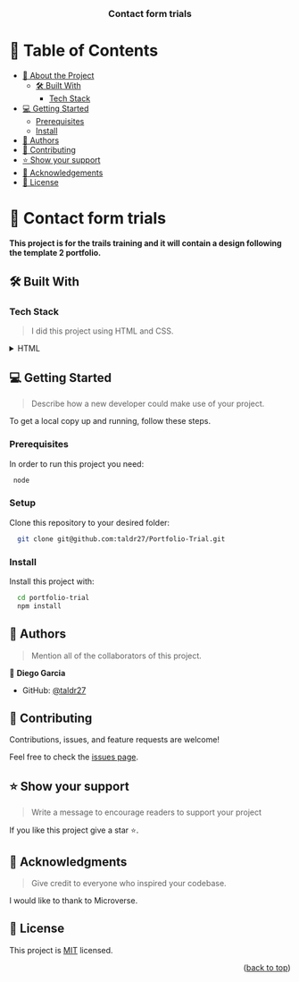 <a name="readme-top"></a>

<div align="center">
  <br/>

  <h3><b>Contact form trials</b></h3>

</div>

<!-- TABLE OF CONTENTS -->

# 📗 Table of Contents

- [📖 About the Project](#about-project)
  - [🛠 Built With](#built-with)
    - [Tech Stack](#tech-stack)
- [💻 Getting Started](#getting-started)
  - [Prerequisites](#prerequisites)
  - [Install](#install)
- [👥 Authors](#authors)
- [🤝 Contributing](#contributing)
- [⭐️ Show your support](#support)
- [🙏 Acknowledgements](#acknowledgements)
- [📝 License](#license)

<!-- PROJECT DESCRIPTION -->

# 📖 Contact form trials <a name="about-project" id="about-project"></a>

**This project is for the trails training and it will contain a design following the template 2 portfolio.**

## 🛠 Built With <a name="built-with" id="built-with"></a>

### Tech Stack <a name="tech-stack" id="tech-stack"></a>

> I did this project using HTML and CSS.

<details>
  <summary>HTML</summary>
  <ul>
    <li><a href="https://www.w3schools.com/html/">HTML</a></li>
  </ul>
</details>


<!-- GETTING STARTED -->

## 💻 Getting Started <a name="getting-started" id="getting-started"></a>

> Describe how a new developer could make use of your project.

To get a local copy up and running, follow these steps.

### Prerequisites

In order to run this project you need:



```sh
 node
```


### Setup

Clone this repository to your desired folder:


```sh
  git clone git@github.com:taldr27/Portfolio-Trial.git
```


### Install

Install this project with:


```sh
  cd portfolio-trial
  npm install
```

<!-- AUTHORS -->

## 👥 Authors <a name="authors" id="authors"></a>

> Mention all of the collaborators of this project.

👤 **Diego Garcia**

- GitHub: [@taldr27](https://github.com/taldr27)


<!-- CONTRIBUTING -->

## 🤝 Contributing <a name="contributing" id="contributing"></a>

Contributions, issues, and feature requests are welcome!

Feel free to check the [issues page](../../issues/).

<!-- SUPPORT -->

## ⭐️ Show your support <a name="support" id="support"></a>

> Write a message to encourage readers to support your project

If you like this project give a star ⭐️.

<!-- ACKNOWLEDGEMENTS -->

## 🙏 Acknowledgments <a name="acknowledgements" id="acknowledgements"></a>

> Give credit to everyone who inspired your codebase.

I would like to thank to Microverse.


<!-- LICENSE -->

## 📝 License <a name="license" id="license"></a>

This project is [MIT](./LICENSE) licensed.

<p align="right">(<a href="#readme-top">back to top</a>)</p>